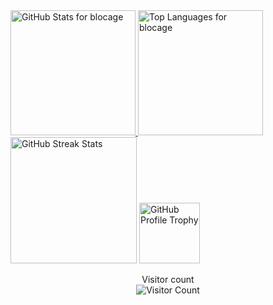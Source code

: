 <a href="https://github.com/albertobarrago">
  <img height="200" src="https://my-stats-43gk.vercel.app/api?username=albertobarrago&show_icons=true&theme=radical&hide=contribs,issues&show=discussions_answered&rank_icon=github&include_all_commits=true&card_width=150" alt="GitHub Stats for blocage" />
</a>
<a href="https://github.com/albertobarrago">
  <img height="200" src="https://my-stats-43gk.vercel.app/api/top-langs/?username=albertobarrago&hide=html,scss,css&langs_count=8&layout=compact&theme=radical&card_width=150" alt="Top Languages for blocage" />
</a>

<img height="202" src="https://github-readme-streak-stats-git-main-davids-projects-ad77adcc.vercel.app/?user=albertobarrago&theme=radical" alt="GitHub Streak Stats" />
<img height="97" src="https://github-profile-trophy.vercel.app/?username=albertobarrago&theme=radical&no-frame=true&title=Stars,Followers,Commits&column=-1" alt="GitHub Profile Trophy" />


<p align="center">
  Visitor count<br>
  <img src="https://profile-counter.glitch.me/_albertobarrago/count.svg" alt="Visitor Count" />
</p>
